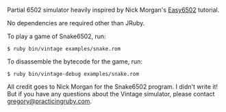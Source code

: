 Partial 6502 simulator heavily inspired by Nick Morgan's 
[Easy6502](https://github.com/skilldrick/easy6502) tutorial.

No dependencies are required other than JRuby.

To play a game of Snake6502, run:

    $ ruby bin/vintage examples/snake.rom

To disassemble the bytecode for the game, run:

    $ ruby bin/vintage-debug examples/snake.rom

All credit goes to Nick Morgan for the Snake6502 program. I didn't write it!
But if you have any questions about the Vintage simulator, please 
contact gregory@practicingruby.com.
